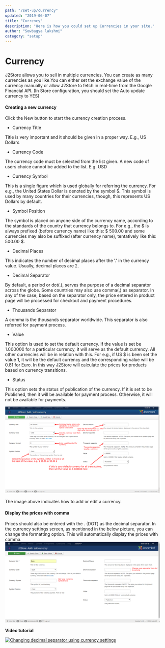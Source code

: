 ```yaml
---
path: "/set-up/currency"
updated: "2019-06-07"
title: "Currency"
description: "Here is how you could set up Currencies in your site."
author: "Sowbagya lakshmi"
category: "setup"
---
```

# Currency
J2Store allows you to sell in multiple currencies. You can create as many currencies as you like.You can either set the exchange value of the currency manually or allow J2Store to fetch in real-time from the Google Financial API. (In Store configuration, you should set the Auto update currency to YES)

#### Creating a new currency

Click the New button to start the currency creation process.

- Currency Title

Title is very important and it should be given in a proper way. E.g., US Dollars.

- Currency Code

The currency code must be selected from the list given. A new code of users choice cannot be added to the list. E.g. USD

- Currency Symbol

This is a single figure which is used globally for referring the currency. For e.g., the United States Dollar is denoted by the symbol $. This symbol is used by many countries for their currencies, though, this represents US Dollars by default.

- Symbol Position

The symbol is placed on anyone side of the currency name, according to the standards of the country that currency belongs to. For e.g., the $ is always prefixed (before currency name) like this: $ 500.00 and some currencies may also be suffixed (after currency name), tentatively like this: 500.00 $.

- Decimal Places

This indicates the number of decimal places after the '.' in the currency value. Usually, decimal places are 2.

- Decimal Separator

By default, a period or dot(.), serves the purpose of a decimal separator across the globe. Some countries may also use comma(,) as separator. In any of the case, based on the separator only, the price entered in product page will be processed for checkout and payment procedures.

- Thousands Separator

A comma is the thousands separator worldwide. This separator is also referred for payment process.

- Value

This option is used to set the default currency. If the value is set be 1.000000 for a particular currency, it will serve as the default currency. All other currencies will be in relation with this. For e.g., if US $ is been set the value 1, it will be the default currency and the corresponding value will be 0.81 for Euro. In this way J2Store will calculate the prices for products based on currency transitions.

- Status

This option sets the status of publication of the currency. If it is set to be Published, then it will be available for payment process. Otherwise, it will not be available for payments.

![Adding a new currency](https://raw.githubusercontent.com/j2store/doc-images/master/set-up/currency/Currency_Add.png)

The image above indicates how to add or edit a currency.

#### Display the prices with comma

Prices should also be entered with the . (DOT) as the decimal separator. In the currency settings screen, as mentioned in the below picture, you can change the formatting option. This will automatically display the prices with comma.
![Displaying prices with comma](https://raw.githubusercontent.com/j2store/doc-images/master/set-up/currency/currency_decimal_separator.png)

**Video tutorial**

[![Changing decimal separator using currency settings](https://img.youtube.com/vi/51J1UkeRu3Y/0.jpg)](https://youtu.be/MXMywDaUErw "Changing decimal separator using currency settings")
